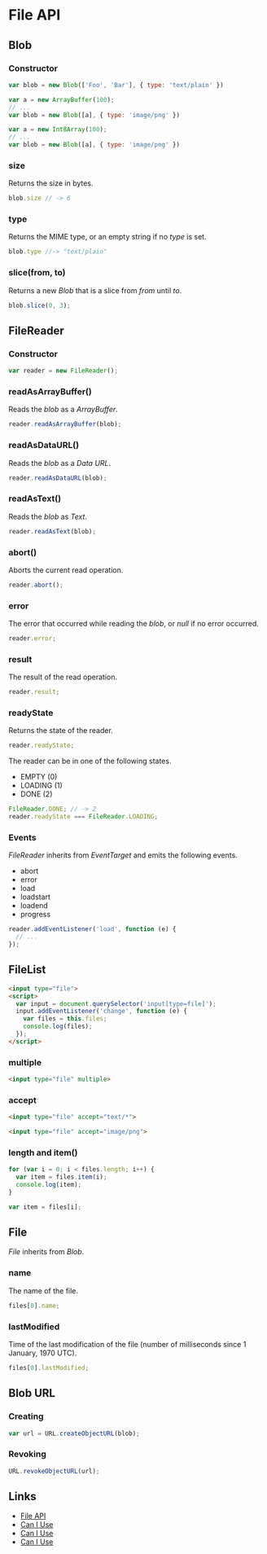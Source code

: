 # File API

## Blob

### Constructor

```javascript
var blob = new Blob(['Foo', 'Bar'], { type: 'text/plain' })
```

```javascript
var a = new ArrayBuffer(100);
// ...
var blob = new Blob([a], { type: 'image/png' })
```

```javascript
var a = new Int8Array(100);
// ...
var blob = new Blob([a], { type: 'image/png' })
```

### size

Returns the size in bytes.

```javascript
blob.size // -> 6
```

### type

Returns the MIME type, or an empty string if no _type_ is set.

```javascript
blob.type //-> "text/plain"
```

### slice(from, to)

Returns a new _Blob_ that is a slice from _from_ until _to_.

```javascript
blob.slice(0, 3);
```

## FileReader

### Constructor

```javascript
var reader = new FileReader();
```

### readAsArrayBuffer()

Reads the _blob_ as a _ArrayBuffer_.

```javascript
reader.readAsArrayBuffer(blob);
```

### readAsDataURL()

Reads the _blob_ as a _Data URL_.

```javascript
reader.readAsDataURL(blob);
```

### readAsText()

Reads the _blob_ as _Text_.

```javascript
reader.readAsText(blob);
```

### abort()

Aborts the current read operation.

```javascript
reader.abort();
```

### error

The error that occurred while reading the _blob_, or _null_ if no error occurred.

```javascript
reader.error;
```

### result

The result of the read operation.

```javascript
reader.result;
```

### readyState

Returns the state of the reader.


```javascript
reader.readyState;
```

The reader can be in one of the following states.

- EMPTY (0)
- LOADING (1)
- DONE (2)

```javascript
FileReader.DONE; // -> 2
reader.readyState === FileReader.LOADING;
```

### Events

_FileReader_ inherits from _EventTarget_ and emits the following events.

- abort
- error
- load
- loadstart
- loadend
- progress

```javascript
reader.addEventListener('load', function (e) {
  // ...
});
```

## FileList

```html
<input type="file">
<script>
  var input = document.querySelector('input[type=file]');
  input.addEventListener('change', function (e) {
  	var files = this.files;
    console.log(files);
  });
</script>
```

### multiple

```html
<input type="file" multiple>
```

### accept

```html
<input type="file" accept="text/*">
```

```html
<input type="file" accept="image/png">
```

### length and item()

```javascript
for (var i = 0; i < files.length; i++) {
  var item = files.item(i);
  console.log(item);
}
```

```javascript
var item = files[i];
```

## File

_File_ inherits from _Blob_.

### name

The name of the file.

```javascript
files[0].name;
```

### lastModified

Time of the last modification of the file (number of milliseconds since 1 January, 1970 UTC).

```javascript
files[0].lastModified;
```

## Blob URL

### Creating

```javascript
var url = URL.createObjectURL(blob);
```

### Revoking

```javascript
URL.revokeObjectURL(url);
```


## Links

- [File API](https://w3c.github.io/FileAPI/)
- [Can I Use](http://caniuse.com/#feat=filereader)
- [Can I Use](http://caniuse.com/#feat=blobbuilder)
- [Can I Use](http://caniuse.com/#feat=bloburls)
